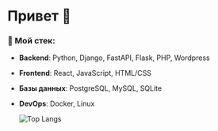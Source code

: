 # Привет 👋  
### 🔧 Мой стек:  
- **Backend**: Python, Django, FastAPI, Flask, PHP, Wordpress
- **Frontend**: React, JavaScript, HTML/CSS  
- **Базы данных**: PostgreSQL, MySQL, SQLite  
- **DevOps**: Docker, Linux

  ![Top Langs](https://github-readme-stats.vercel.app/api/top-langs/?username=TheLastSurvived&layout=compact&theme=radical)

